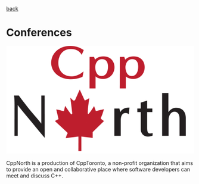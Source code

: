 [back](README.md)

# Conferences

[![CppNorth](./logos/CPP-North-no2022-web.png)](https://cppnorth.ca/)

CppNorth is a production of CppToronto, a non-profit organization that aims to provide an 
open and collaborative place where software developers can meet and discuss C++.
